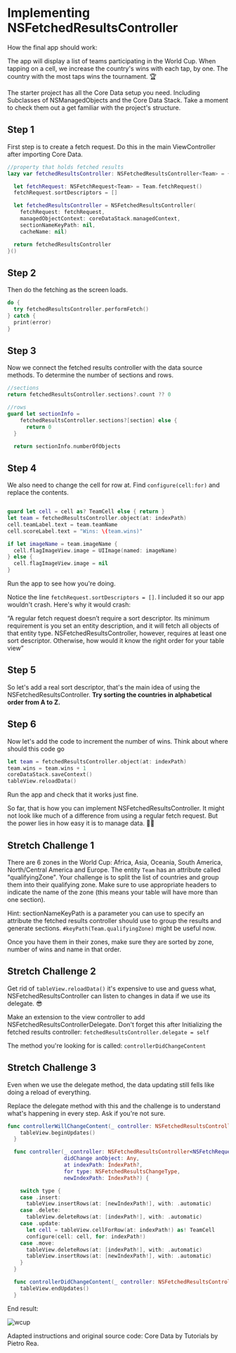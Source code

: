 # Implementing NSFetchedResultsController

How the final app should work:

The app will display a list of teams participating in the World Cup. When tapping on a cell, we increase the country's wins with each tap, by one. The country with the most taps wins the tournament. 🏆

The starter project has all the Core Data setup you need. Including Subclasses of NSManagedObjects and the Core Data Stack. Take a moment to check them out a get familiar with the project's structure.

## Step 1

First step is to create a fetch request. Do this in the main ViewController after importing Core Data.

```Swift
//property that holds fetched results
lazy var fetchedResultsController: NSFetchedResultsController<Team> = {

  let fetchRequest: NSFetchRequest<Team> = Team.fetchRequest()
  fetchRequest.sortDescriptors = []

  let fetchedResultsController = NSFetchedResultsController(
    fetchRequest: fetchRequest,
    managedObjectContext: coreDataStack.managedContext,
    sectionNameKeyPath: nil,
    cacheName: nil)

  return fetchedResultsController
}()
```

## Step 2

Then do the fetching as the screen loads.

```swift
do {
  try fetchedResultsController.performFetch()
} catch {
  print(error)
}
```

## Step 3

Now we connect the fetched results controller with the data source methods. To determine the number of sections and rows.

```swift
//sections
return fetchedResultsController.sections?.count ?? 0

//rows
guard let sectionInfo =
    fetchedResultsController.sections?[section] else {
      return 0
  }

  return sectionInfo.numberOfObjects
```

## Step 4

We also need to change the cell for row at. Find `configure(cell:for)` and replace the contents.

```swift

guard let cell = cell as? TeamCell else { return }
let team = fetchedResultsController.object(at: indexPath)
cell.teamLabel.text = team.teamName
cell.scoreLabel.text = "Wins: \(team.wins)"

if let imageName = team.imageName {
  cell.flagImageView.image = UIImage(named: imageName)
} else {
  cell.flagImageView.image = nil
}

```

Run the app to see how you're doing.

Notice the line `fetchRequest.sortDescriptors = []`. I included it so our app wouldn't crash. Here's why it would crash:

“A regular fetch request doesn’t require a sort descriptor. Its minimum requirement is you set an entity description, and it will fetch all objects of that entity type. NSFetchedResultsController, however, requires at least one sort descriptor. Otherwise, how would it know the right order for your table view”

## Step 5

So let's add a real sort descriptor, that's the main idea of using the NSFetchedResultsController. **Try sorting the countries in alphabetical order from A to Z.**

## Step 6

Now let's add the code to increment the number of wins. Think about where should this code go

```swift
let team = fetchedResultsController.object(at: indexPath)
team.wins = team.wins + 1
coreDataStack.saveContext()
tableView.reloadData()
```

Run the app and check that it works just fine.

So far, that is how you can implement NSFetchedResultsController. It might not look like much of a difference from using a regular fetch request. But the power lies in how easy it is to manage data. 🙌🏼

## Stretch Challenge 1

There are 6 zones in the World Cup: Africa, Asia, Oceania, South America, North/Central America and Europe. The entity `Team` has an attribute called "qualifyingZone". Your challenge is to split the list of countries and group them into their qualifying zone. Make sure to use appropriate headers to indicate the name of the zone (this means your table will have more than one section).

Hint: sectionNameKeyPath is a parameter you can use to specify an attribute the fetched results controller should use to group the results and generate sections.
`#keyPath(Team.qualifyingZone)` might be useful now.

Once you have them in their zones, make sure they are sorted by zone, number of wins and name in that order.

## Stretch Challenge 2

Get rid of `tableView.reloadData()` it's expensive to use and guess what, NSFetchedResultsController can listen to changes in data if we use its delegate. 😎

Make an extension to the view controller to add NSFetchedResultsControllerDelegate.
Don't forget this after Initializing the fetched results controller: `fetchedResultsController.delegate = self`

The method you're looking for is called: `controllerDidChangeContent`

## Stretch Challenge 3
Even when we use the delegate method, the data updating still fells like doing a reload of everything.

Replace the delegate method with this and the challenge is to understand what's happening in every step. Ask if you're not sure.

```swift
func controllerWillChangeContent(_ controller: NSFetchedResultsController<NSFetchRequestResult>) {
    tableView.beginUpdates()
  }

  func controller(_ controller: NSFetchedResultsController<NSFetchRequestResult>,
                  didChange anObject: Any,
                  at indexPath: IndexPath?,
                  for type: NSFetchedResultsChangeType,
                  newIndexPath: IndexPath?) {

    switch type {
    case .insert:
      tableView.insertRows(at: [newIndexPath!], with: .automatic)
    case .delete:
      tableView.deleteRows(at: [indexPath!], with: .automatic)
    case .update:
      let cell = tableView.cellForRow(at: indexPath!) as! TeamCell
      configure(cell: cell, for: indexPath!)
    case .move:
      tableView.deleteRows(at: [indexPath!], with: .automatic)
      tableView.insertRows(at: [newIndexPath!], with: .automatic)
    }
  }

  func controllerDidChangeContent(_ controller: NSFetchedResultsController<NSFetchRequestResult>) {
    tableView.endUpdates()
  }

```

End result:

![wcup](wcup.gif)

Adapted instructions and original source code: Core Data by Tutorials by Pietro Rea.
